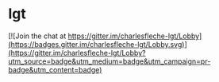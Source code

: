 # lgt

[![Join the chat at https://gitter.im/charlesfleche-lgt/Lobby](https://badges.gitter.im/charlesfleche-lgt/Lobby.svg)](https://gitter.im/charlesfleche-lgt/Lobby?utm_source=badge&utm_medium=badge&utm_campaign=pr-badge&utm_content=badge)